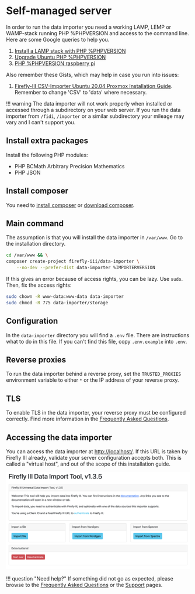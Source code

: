 # Self-managed server

In order to run the data importer you need a working LAMP, LEMP or WAMP-stack running PHP %PHPVERSION and access to the command line. Here are some Google queries to help you.

1. [Install a LAMP stack with PHP %PHPVERSION](https://www.google.com/search?q=lamp+stack+php+%PHPVERSION)
2. [Upgrade Ubuntu PHP %PHPVERSION](https://www.google.com/search?q=upgrade+ubuntu+php+%PHPVERSION)
3. [PHP %PHPVERSION raspberry pi](https://www.google.nl/search?q=PHP+%PHPVERSION+raspberry+pi)

Also remember these Gists, which may help in case you run into issues:

1. [Firefly-III CSV-Importer Ubuntu 20.04 Proxmox Installation Guide](https://gist.github.com/Engr-AllanG/e87f827092e3a6b876b912cd897428ae). Remember to change 'CSV' to 'data' where necessary.

!!! warning
    The data importer will not work properly when installed or accessed through a subdirectory on your web server. If you run the data importer from `/fidi`, `/importer` or a similar subdirectory your mileage may vary and I can't support you.

## Install extra packages

Install the following PHP modules:

* PHP BCMath Arbitrary Precision Mathematics
* PHP JSON

## Install composer

You need to [install composer](https://getcomposer.org/doc/00-intro.md) or [download composer](https://getcomposer.org/download/).

## Main command

The assumption is that you will install the data importer in `/var/www`. Go to the installation directory.

```bash
cd /var/www && \
composer create-project firefly-iii/data-importer \
    --no-dev --prefer-dist data-importer %IMPORTERVERSION
```

If this gives an error because of access rights, you can be lazy. Use `sudo`. Then, fix the access rights:

```bash   
sudo chown -R www-data:www-data data-importer
sudo chmod -R 775 data-importer/storage
```

## Configuration

In the `data-importer` directory you will find a `.env` file. There are instructions what to do in this file. If you can't find this file, copy `.env.example` into `.env`.

## Reverse proxies

To run the data importer behind a reverse proxy, set the `TRUSTED_PROXIES` environment variable to either `*` or the IP address of your reverse proxy.

## TLS

To enable TLS in the data importer, your reverse proxy must be configured correctly. Find more information in the [Frequently Asked Questions](../../../references/faq/install.md).

## Accessing the data importer

You can access the data importer at [http://localhost/](http://localhost/). If this URL is taken by Firefly III already, validate your server configuration accepts both. This is called a "virtual host", and out of the scope of this installation guide.

![Opening screen of the data importer.](../../../images/how-to/data-importer/installation/ready_to_go.png)

!!! question "Need help?"
    If something did not go as expected, please browse to the [Frequently Asked Questions](../../../references/faq/install.md) or the [Support](../../../references/support.md) pages.
